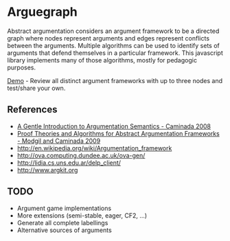# Arguegraph

Abstract argumentation considers an argument framework to be a directed graph where nodes represent arguments and edges represent conflicts between the arguments.  Multiple algorithms can be used to identify sets of arguments that defend themselves in a particular framework. This javascript library implements many of those algorithms, mostly for pedagogic purposes.

[Demo](http://mattsouth.github.io/arguegraph/index.html) - Review all distinct argument frameworks with up to three nodes and test/share your own.

## References

* [A Gentle Introduction to Argumentation Semantics - Caminada 2008](http://citeseerx.ist.psu.edu/viewdoc/download?doi=10.1.1.379.6308&rep=rep1&type=pdf)
* [Proof Theories and Algorithms for Abstract Argumentation Frameworks - Modgil and Caminada 2009](http://link.springer.com/chapter/10.1007%2F978-0-387-98197-0_6)
* http://en.wikipedia.org/wiki/Argumentation_framework
* http://ova.computing.dundee.ac.uk/ova-gen/
* http://lidia.cs.uns.edu.ar/delp_client/
* http://www.argkit.org

## TODO

* Argument game implementations
* More extensions (semi-stable, eager, CF2, ...)
* Generate all complete labellings
* Alternative sources of arguments

